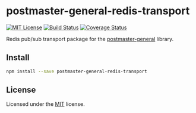 # postmaster-general-redis-transport

[![MIT License](https://img.shields.io/badge/license-MIT-blue.svg?style=flat-square)](https://github.com/darklordzw/postmaster-general-redis-transport/blob/master/LICENSE.md) [![Build Status](https://travis-ci.org/darklordzw/postmaster-general-redis-transport.svg?branch=master)](https://travis-ci.org/darklordzw/postmaster-general-redis-transport) [![Coverage Status](https://coveralls.io/repos/github/darklordzw/postmaster-general-redis-transport/badge.svg?branch=master)](https://coveralls.io/github/darklordzw/postmaster-general-redis-transport?branch=master)

Redis pub/sub transport package for the [postmaster-general][1] library.

## Install

```sh
npm install --save postmaster-general-redis-transport
```

## License

Licensed under the [MIT][2] license.

[1]: https://github.com/darklordzw/postmaster-general
[2]: ./LICENSE.md
